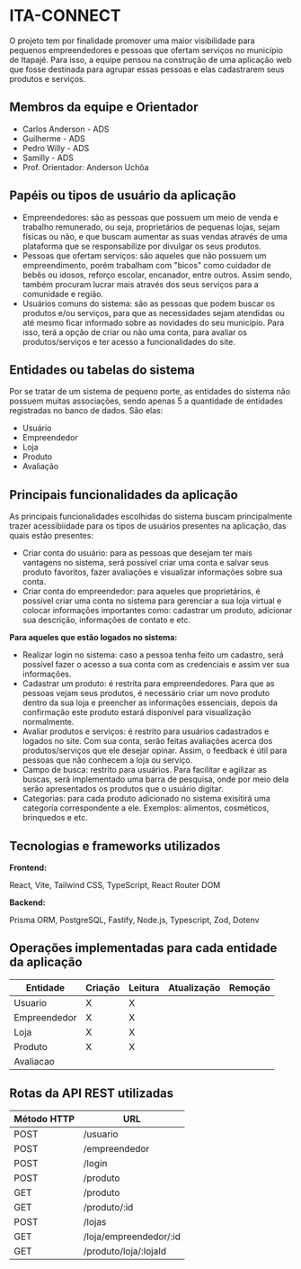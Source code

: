 # ITA-CONNECT
O projeto tem por finalidade promover uma maior visibilidade para pequenos empreendedores e pessoas que ofertam serviços no município de Itapajé. Para isso, a equipe pensou na construção de uma aplicação web que fosse destinada para agrupar essas pessoas e elas cadastrarem seus produtos e serviços.
## Membros da equipe e Orientador
- Carlos Anderson - ADS 
- Guilherme - ADS 
- Pedro Willy - ADS 
- Samilly - ADS
- Prof. Orientador: Anderson Uchôa
## Papéis ou tipos de usuário da aplicação
- Empreendedores: são as pessoas que possuem um meio de venda e trabalho remunerado, ou seja, proprietários de pequenas lojas, sejam físicas ou não, e que buscam aumentar as suas vendas através de uma plataforma que se responsabilize por divulgar os seus produtos.
- Pessoas que ofertam serviços: são aqueles que não possuem um empreendimento, porém trabalham com "bicos" como cuidador de bebês ou idosos, reforço escolar, encanador, entre outros. Assim sendo, também procuram lucrar mais através dos seus serviços para a comunidade e região.
- Usuários comuns do sistema: são as pessoas que podem buscar os produtos e/ou serviços, para que as necessidades sejam atendidas ou até mesmo ficar informado sobre as novidades do seu município. Para isso, terá a opção de criar ou não uma conta, para avaliar os produtos/serviços e ter acesso a funcionalidades do site.
## Entidades ou tabelas do sistema
Por se tratar de um sistema de pequeno porte, as entidades do sistema não possuem muitas associações, sendo apenas 5 a quantidade de entidades registradas no banco de dados. São elas:
- Usuário
- Empreendedor
- Loja
- Produto
- Avaliação
## Principais funcionalidades da aplicação
As principais funcionalidades escolhidas do sistema buscam principalmente trazer acessibiidade para os tipos de usuários presentes na aplicação, das quais estão presentes:
- Criar conta do usuário: para as pessoas que desejam ter mais vantagens no sistema, será possível criar uma conta e salvar seus produto favoritos, fazer avaliações e visualizar informações sobre sua conta.
- Criar conta do empreendedor: para aqueles que proprietários, é possível criar uma conta no sistema para gerenciar a sua loja virtual e colocar informações importantes como: cadastrar um produto, adicionar sua descrição, informações de contato e etc.
  
**Para aqueles que estão logados no sistema:**
- Realizar login no sistema: caso a pessoa tenha feito um cadastro, será possível fazer o acesso a sua conta com as credenciais e assim ver sua informações.
- Cadastrar um produto:  é restrita para empreendedores. Para que as pessoas vejam seus produtos, é necessário criar um novo produto dentro da sua loja e preencher as informações essenciais, depois da confirmação este produto estará disponível para visualização normalmente.
- Avaliar produtos e serviços: é restrito para usuários cadastrados e logados no site. Com sua conta, serão feitas avaliações acerca dos produtos/serviços que ele desejar opinar. Assim, o feedback é útil para pessoas que não conhecem a loja ou serviço.
- Campo de busca: restrito para usuários. Para facilitar e agilizar as buscas, será implementado uma barra de pesquisa, onde por meio dela serão apresentados os produtos que o usuário digitar.
- Categorias: para cada produto adicionado no sistema exisitirá uma categoria correspondente a ele. Exemplos: alimentos, cosméticos, brinquedos e etc.
## Tecnologias e frameworks utilizados
**Frontend:**

React, Vite, Tailwind CSS, TypeScript, React Router DOM

**Backend:**

Prisma ORM, PostgreSQL, Fastify, Node.js, Typescript, Zod, Dotenv

## Operações implementadas para cada entidade da aplicação

|   Entidade   | Criação | Leitura | Atualização | Remoção |
|--------------|---------|---------|-------------|---------|
|   Usuario    |    X    |    X    |             |         |
| Empreendedor |    X    |    X    |             |         |
|     Loja     |    X    |    X    |             |         |
|    Produto   |    X    |    X    |             |         |
|   Avaliacao  |         |         |             |         |

## Rotas da API REST utilizadas

| Método HTTP |           URL            |
|-------------|--------------------------|
|     POST    |   /usuario               |
|     POST    |   /empreendedor          |
|     POST    |   /login                 |
|     POST    |   /produto               |
|     GET     |   /produto               |
|     GET     |   /produto/:id           |
|     POST    |   /lojas                 |
|     GET     |   /loja/empreendedor/:id |
|     GET     |   /produto/loja/:lojaId  |

